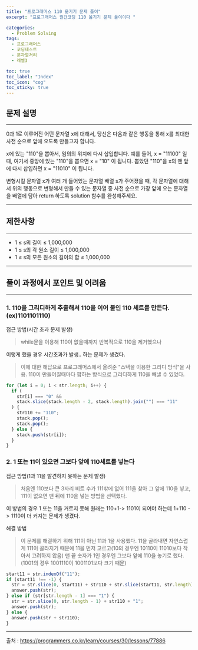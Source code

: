 ```yaml
---
title: "프로그래머스 110 옮기기 문제 풀이"
excerpt: "프로그래머스 월간코딩 110 옮기기 문제 풀이이다 "

categories:
  - Problem Solving
tags:
  - 프로그래머스
  - 코딩테스트
  - 문자열처리
  - 레벨3

toc: true
toc_label: "Index"
toc_icon: "cog"
toc_sticky: true
---
```


## 문제 설명

---

0과 1로 이루어진 어떤 문자열 x에 대해서, 당신은 다음과 같은 행동을 통해 x를 최대한 사전 순으로 앞에 오도록 만들고자 합니다.

x에 있는 "110"을 뽑아서, 임의의 위치에 다시 삽입합니다.
예를 들어, x = "11100" 일 때, 여기서 중앙에 있는 "110"을 뽑으면 x = "10" 이 됩니다. 뽑았던 "110"을 x의 맨 앞에 다시 삽입하면 x = "11010" 이 됩니다.

변형시킬 문자열 x가 여러 개 들어있는 문자열 배열 s가 주어졌을 때, 각 문자열에 대해서 위의 행동으로 변형해서 만들 수 있는 문자열 중 사전 순으로 가장 앞에 오는 문자열을 배열에 담아 return 하도록 solution 함수를 완성해주세요.

---

## 제한사항

---

- 1 ≤ s의 길이 ≤ 1,000,000
- 1 ≤ s의 각 원소 길이 ≤ 1,000,000
- 1 ≤ s의 모든 원소의 길이의 합 ≤ 1,000,000

---

## 풀이 과정에서 포인트 및 어려움

---

### 1. 110을 그리디하게 추출해서 110을 이어 붙인 110 세트를 만든다.(ex)1101101110)

접근 방법(시간 초과 문제 발생)

> while문을 이용해 110이 없을때까지 반복적으로 110을 제거했으나

이렇게 했을 경우 시간초과가 발생.. 하는 문제가 생겼다.

> 이에 대한 해답으로 프로그래머스에서 올려준 "스택을 이용한 그리디 방식"을 사용.
> 110이 만들어질때마다 팝하는 방식으로 그리디하게 110을 빼낼 수 있었다.

```javascript
for (let i = 0; i < str.length; i++) {
  if (
    str[i] === "0" &&
    stack.slice(stack.length - 2, stack.length).join("") === "11"
  ) {
    str110 += "110";
    stack.pop();
    stack.pop();
  } else {
    stack.push(str[i]);
  }
}
```

### 2. 1 또는 11이 있으면 그보다 앞에 110세트를 넣는다

접근 방법(1과 11을 발견하지 못하는 문제 발생)

> 처음엔 110보다 큰 3자리 비트 수가 111밖에 없어 111을 찾아 그 앞에 110을 넣고,<br> 111이 없으면 맨 뒤에 110을 넣는 방법을 선택했다.

이 방법의 경우 1 또는 11을 거르지 못해 원래는 110+1-> 1101이 되어야 하는데 1+110 -> 1110이 더 커지는 문제가 생겼다.

해결 방법

> 이 문제를 해결하기 위해 111이 아닌 11과 1을 사용했다. 11을 골라내면 자연스럽게 111이 골라지기 때문에 11을 먼저 고르고(10의 경우엔 10110이 11010보다 작아서 고려하지 않음)
> 맨 끝 숫자가 1인 경우엔 그보다 앞에 110을 놓기로 했다.(1001의 경우 1001110이 1001101보다 크기 때문)

```js
start11 = str.indexOf("11");
if (start11 !== -1) {
  str = str.slice(0, start11) + str110 + str.slice(start11, str.length);
  answer.push(str);
} else if (str[str.length - 1] === "1") {
  str = str.slice(0, str.length - 1) + str110 + "1";
  answer.push(str);
} else {
  answer.push(str + str110);
}
```

---

출처 : https://programmers.co.kr/learn/courses/30/lessons/77886

